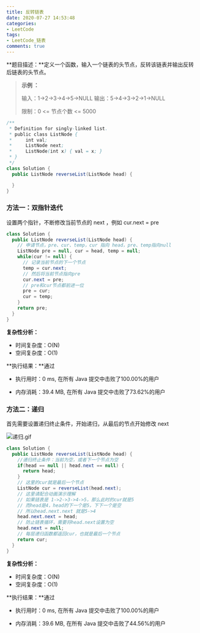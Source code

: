 ```yaml
---
title: 反转链表
date: 2020-07-27 14:53:48
categories:
- LeetCode
tags:
- LeetCode_链表
comments: true
---
```


**题目描述：**定义一个函数，输入一个链表的头节点，反转该链表并输出反转后链表的头节点。

> **示例 ：**
>
> 输入：1->2->3->4->5->NULL
> 输出：5->4->3->2->1->NULL
>
> 限制：0 <= 节点个数 <= 5000

```java
/**
 * Definition for singly-linked list.
 * public class ListNode {
 *     int val;
 *     ListNode next;
 *     ListNode(int x) { val = x; }
 * }
 */
class Solution {
  public ListNode reverseList(ListNode head) {

  }
}
```

<!-- more -->

### 方法一：双指针迭代

设置两个指针，不断修改当前节点的 next ，例如 cur.next = pre

```java
class Solution {
  public ListNode reverseList(ListNode head) {
    // 申请节点，pre、cur、temp，cur 指向 head，pre、temp指向null
    ListNode pre = null, cur = head, temp = null;
    while(cur != null) {
      // 记录当前节点的下一个节点
      temp = cur.next;
      // 然后将当前节点指向pre
      cur.next = pre;
      // pre和cur节点都前进一位
      pre = cur;
      cur = temp;
    }
    return pre;
  }
}
```

**复杂性分析：**

- 时间复杂度：O(N)
- 空间复杂度：O(1)

**执行结果：**通过

- 执行用时：0 ms, 在所有 Java 提交中击败了100.00%的用户

- 内存消耗：39.4 MB, 在所有 Java 提交中击败了73.62%的用户



### 方法二：递归

首先需要设置递归终止条件，开始递归，从最后的节点开始修改 next

![递归.gif](https://pic.leetcode-cn.com/dacd1bf55dec5c8b38d0904f26e472e2024fc8bee4ea46e3aa676f340ba1eb9d-%E9%80%92%E5%BD%92.gif)

```java
class Solution {
  public ListNode reverseList(ListNode head) {
    //递归终止条件：当前为空，或者下一个节点为空
    if(head == null || head.next == null) {
      return head;
    }
    // 这里的cur就是最后一个节点
    ListNode cur = reverseList(head.next);
    // 这里请配合动画演示理解
    // 如果链表是 1->2->3->4->5，那么此时的cur就是5
    // 而head是4，head的下一个是5，下下一个是空
    // 所以head.next.next 就是5->4
    head.next.next = head;
    // 防止链表循环，需要将head.next设置为空
    head.next = null;
    // 每层递归函数都返回cur，也就是最后一个节点
    return cur;
  }
}
```

**复杂性分析：**

- 时间复杂度：O(N)
- 空间复杂度：O(1)

**执行结果：**通过

- 执行用时：0 ms, 在所有 Java 提交中击败了100.00%的用户

- 内存消耗：39.6 MB, 在所有 Java 提交中击败了44.56%的用户